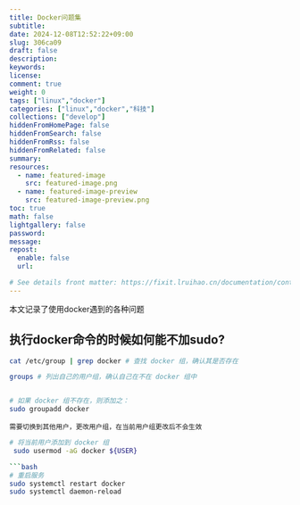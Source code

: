 ```yaml
---
title: Docker问题集
subtitle:
date: 2024-12-08T12:52:22+09:00
slug: 306ca09
draft: false
description:
keywords:
license:
comment: true
weight: 0
tags: ["linux","docker"]
categories: ["linux","docker","科技"]
collections: ["develop"]
hiddenFromHomePage: false
hiddenFromSearch: false
hiddenFromRss: false
hiddenFromRelated: false
summary:
resources:
  - name: featured-image
    src: featured-image.png
  - name: featured-image-preview
    src: featured-image-preview.png
toc: true
math: false
lightgallery: false
password:
message:
repost:
  enable: false
  url:

# See details front matter: https://fixit.lruihao.cn/documentation/content-management/introduction/#front-matter
---
```

本文记录了使用docker遇到的各种问题
<!--more-->

##  执行docker命令的时候如何能不加sudo?

```bash
cat /etc/group | grep docker # 查找 docker 组，确认其是否存在
```
```bash 
groups # 列出自己的用户组，确认自己在不在 docker 组中
```
```bash

# 如果 docker 组不存在，则添加之：
sudo groupadd docker
```
`需要切换到其他用户，更改用户组，在当前用户组更改后不会生效`
```bash
# 将当前用户添加到 docker 组
 sudo usermod -aG docker ${USER}

```bash
# 重启服务
sudo systemctl restart docker 
sudo systemctl daemon-reload
```
